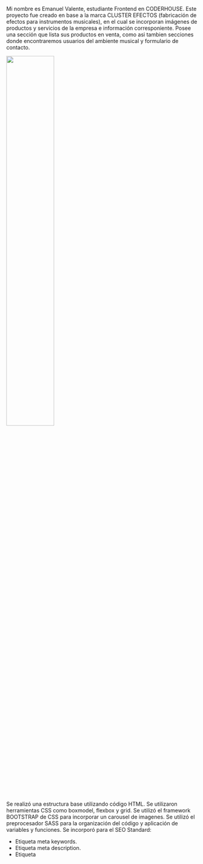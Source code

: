 Mi nombre es Emanuel Valente, estudiante Frontend en CODERHOUSE. 
Este proyecto fue creado en base a la marca CLUSTER EFECTOS (fabricación de efectos para instrumentos musicales), en el cual se incorporan imágenes de productos y servicios de la empresa e información corresponiente. Posee una sección que lista sus productos en venta, como asi tambien secciones donde encontraremos usuarios del ambiente musical y formulario de contacto.

<img width='50%' src='https://i.postimg.cc/fT5wQjky/ema-web.png' >

Se realizó una estructura base utilizando código HTML.
Se utilizaron herramientas CSS como boxmodel, flexbox y grid.
Se utilizó el framework BOOTSTRAP de CSS para incorporar un carousel de imagenes.
Se utilizó el preprocesador SASS para la organización del código y aplicación de variables y funciones.
Se incorporó para el SEO Standard:

- Etiqueta meta keywords.
- Etiqueta meta description.
- Etiqueta <title> con título descriptivo en cada página.
- Gerarquía de encabezados.
- Etiquetas <img> con textos alternativos.
- Gerarquía de archivos.

Dentro de los archivos se adjunta WIREFRAME del diseño de sitio original que obviamente se prediseñó sin tener en conocimiento todo lo aprendido
en el curso, por lo cual se produjeron algunos cambios en el proceso.

También se adjunta el presupuesto "conceptual".

  Estado del proyecto: <b>TERMINADO</b>.

